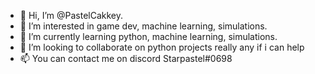 - 👋 Hi, I’m @PastelCakkey.
- 👀 I’m interested in game dev, machine learning, simulations.
- 🌱 I’m currently learning python, machine learning, simulations.
- 💞️ I’m looking to collaborate on python projects really any if i can help
- 📫 You can contact me on discord Starpastel#0698

<!---
PastelCakkey/PastelCakkey is a ✨ special ✨ repository because its `README.md` (this file) appears on your GitHub profile.
You can click the Preview link to take a look at your changes.
--->
